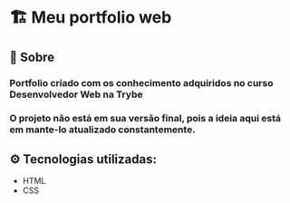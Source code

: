 # 🏗️ Meu portfolio web

## 📜 Sobre 
### Portfolio criado com os conhecimento adquiridos no curso **Desenvolvedor Web** na **Trybe**

### O projeto não está em sua versão final, pois a ideia aqui está em mante-lo atualizado constantemente.


## ⚙️ Tecnologias utilizadas:

- HTML
- CSS






